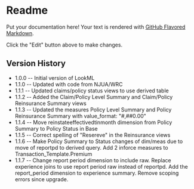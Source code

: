 # Readme

Put your documentation here! Your text is rendered with [GitHub Flavored Markdown](https://help.github.com/articles/github-flavored-markdown).

Click the "Edit" button above to make changes.


## Version History

* 1.0.0 -- Initial version of LookML
* 1.1.0 -- Updated with code from NJUA/WRC
* 1.1.1 -- Updated claims/policy status views to use derived table
* 1.1.2 -- Added the Claim/Policy Level Summary and Claim/Policy Reinsurance Summary views 
* 1.1.3 -- Updated the measures Policy Level Summary and Policy Reinsurance Summary with value_format: "#,##0.00"
* 1.1.4 -- Move reinstateeffectivedtinmonth dimension from Policy Summary to Policy Status in Base
* 1.1.5 -- Correct spelling of "Resereve" in the Reinsurance views
* 1.1.6 -- Make Policy Summary to Status changes of dim/meas due to move of reportpd to derived query.  Add 2 inforce measures to Transaction_Template.Premium
* 1.1.7 -- Change report period dimension to include raw. Replace experience joins to use report period raw instead of reportpd. Add the report_period dimension to experience summary. Remove scoping errors since upgrade.

